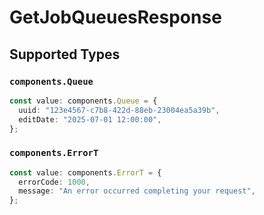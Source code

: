 # GetJobQueuesResponse


## Supported Types

### `components.Queue`

```typescript
const value: components.Queue = {
  uuid: "123e4567-c7b8-422d-88eb-23004ea5a39b",
  editDate: "2025-07-01 12:00:00",
};
```

### `components.ErrorT`

```typescript
const value: components.ErrorT = {
  errorCode: 1000,
  message: "An error occurred completing your request",
};
```

